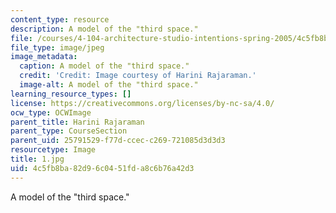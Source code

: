 ```yaml
---
content_type: resource
description: A model of the "third space."
file: /courses/4-104-architecture-studio-intentions-spring-2005/4c5fb8ba82d96c0451fda8c6b76a42d3_1.jpg
file_type: image/jpeg
image_metadata:
  caption: A model of the "third space."
  credit: 'Credit: Image courtesy of Harini Rajaraman.'
  image-alt: A model of the "third space."
learning_resource_types: []
license: https://creativecommons.org/licenses/by-nc-sa/4.0/
ocw_type: OCWImage
parent_title: Harini Rajaraman
parent_type: CourseSection
parent_uid: 25791529-f77d-ccec-c269-721085d3d3d3
resourcetype: Image
title: 1.jpg
uid: 4c5fb8ba-82d9-6c04-51fd-a8c6b76a42d3
---
```

A model of the "third space."